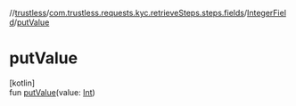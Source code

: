 //[trustless](../../../index.md)/[com.trustless.requests.kyc.retrieveSteps.steps.fields](../index.md)/[IntegerField](index.md)/[putValue](put-value.md)

# putValue

[kotlin]\
fun [putValue](put-value.md)(value: [Int](https://kotlinlang.org/api/latest/jvm/stdlib/kotlin/-int/index.html))
